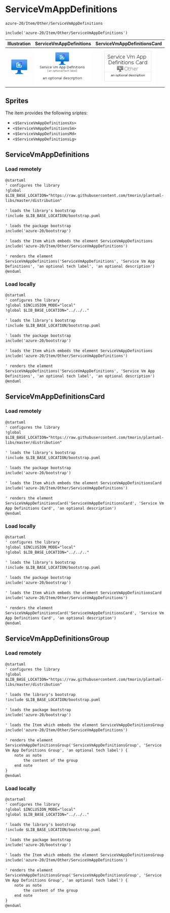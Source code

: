 # ServiceVmAppDefinitions


```text
azure-20/Item/Other/ServiceVmAppDefinitions
```

```text
include('azure-20/Item/Other/ServiceVmAppDefinitions')
```



| Illustration | ServiceVmAppDefinitions | ServiceVmAppDefinitionsCard | ServiceVmAppDefinitionsGroup |
| :---: | :---: | :---: | :---: |
| ![illustration for Illustration](../../../azure-20/Item/Other/ServiceVmAppDefinitions.png) | ![illustration for ServiceVmAppDefinitions](../../../azure-20/Item/Other/ServiceVmAppDefinitions.Local.png) | ![illustration for ServiceVmAppDefinitionsCard](../../../azure-20/Item/Other/ServiceVmAppDefinitionsCard.Local.png) | ![illustration for ServiceVmAppDefinitionsGroup](../../../azure-20/Item/Other/ServiceVmAppDefinitionsGroup.Local.png) |



## Sprites
The item provides the following sriptes:

- `<$ServiceVmAppDefinitionsXs>`
- `<$ServiceVmAppDefinitionsSm>`
- `<$ServiceVmAppDefinitionsMd>`
- `<$ServiceVmAppDefinitionsLg>`





## ServiceVmAppDefinitions

### Load remotely
```plantuml
@startuml
' configures the library
!global $LIB_BASE_LOCATION="https://raw.githubusercontent.com/tmorin/plantuml-libs/master/distribution"

' loads the library's bootstrap
!include $LIB_BASE_LOCATION/bootstrap.puml

' loads the package bootstrap
include('azure-20/bootstrap')

' loads the Item which embeds the element ServiceVmAppDefinitions
include('azure-20/Item/Other/ServiceVmAppDefinitions')

' renders the element
ServiceVmAppDefinitions('ServiceVmAppDefinitions', 'Service Vm App Definitions', 'an optional tech label', 'an optional description')
@enduml
```

### Load locally
```plantuml
@startuml
' configures the library
!global $INCLUSION_MODE="local"
!global $LIB_BASE_LOCATION="../../.."

' loads the library's bootstrap
!include $LIB_BASE_LOCATION/bootstrap.puml

' loads the package bootstrap
include('azure-20/bootstrap')

' loads the Item which embeds the element ServiceVmAppDefinitions
include('azure-20/Item/Other/ServiceVmAppDefinitions')

' renders the element
ServiceVmAppDefinitions('ServiceVmAppDefinitions', 'Service Vm App Definitions', 'an optional tech label', 'an optional description')
@enduml
```

## ServiceVmAppDefinitionsCard

### Load remotely
```plantuml
@startuml
' configures the library
!global $LIB_BASE_LOCATION="https://raw.githubusercontent.com/tmorin/plantuml-libs/master/distribution"

' loads the library's bootstrap
!include $LIB_BASE_LOCATION/bootstrap.puml

' loads the package bootstrap
include('azure-20/bootstrap')

' loads the Item which embeds the element ServiceVmAppDefinitionsCard
include('azure-20/Item/Other/ServiceVmAppDefinitions')

' renders the element
ServiceVmAppDefinitionsCard('ServiceVmAppDefinitionsCard', 'Service Vm App Definitions Card', 'an optional description')
@enduml
```

### Load locally
```plantuml
@startuml
' configures the library
!global $INCLUSION_MODE="local"
!global $LIB_BASE_LOCATION="../../.."

' loads the library's bootstrap
!include $LIB_BASE_LOCATION/bootstrap.puml

' loads the package bootstrap
include('azure-20/bootstrap')

' loads the Item which embeds the element ServiceVmAppDefinitionsCard
include('azure-20/Item/Other/ServiceVmAppDefinitions')

' renders the element
ServiceVmAppDefinitionsCard('ServiceVmAppDefinitionsCard', 'Service Vm App Definitions Card', 'an optional description')
@enduml
```

## ServiceVmAppDefinitionsGroup

### Load remotely
```plantuml
@startuml
' configures the library
!global $LIB_BASE_LOCATION="https://raw.githubusercontent.com/tmorin/plantuml-libs/master/distribution"

' loads the library's bootstrap
!include $LIB_BASE_LOCATION/bootstrap.puml

' loads the package bootstrap
include('azure-20/bootstrap')

' loads the Item which embeds the element ServiceVmAppDefinitionsGroup
include('azure-20/Item/Other/ServiceVmAppDefinitions')

' renders the element
ServiceVmAppDefinitionsGroup('ServiceVmAppDefinitionsGroup', 'Service Vm App Definitions Group', 'an optional tech label') {
    note as note
        the content of the group
    end note
}
@enduml
```

### Load locally
```plantuml
@startuml
' configures the library
!global $INCLUSION_MODE="local"
!global $LIB_BASE_LOCATION="../../.."

' loads the library's bootstrap
!include $LIB_BASE_LOCATION/bootstrap.puml

' loads the package bootstrap
include('azure-20/bootstrap')

' loads the Item which embeds the element ServiceVmAppDefinitionsGroup
include('azure-20/Item/Other/ServiceVmAppDefinitions')

' renders the element
ServiceVmAppDefinitionsGroup('ServiceVmAppDefinitionsGroup', 'Service Vm App Definitions Group', 'an optional tech label') {
    note as note
        the content of the group
    end note
}
@enduml
```

